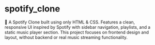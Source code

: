 # spotify_clone
🎵 A Spotify Clone built using only HTML &amp; CSS. Features a clean, responsive UI inspired by Spotify with sidebar navigation, playlists, and a static music player section. This project focuses on frontend design and layout, without backend or real music streaming functionality.
